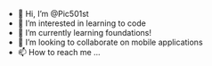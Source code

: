 - 👋 Hi, I’m @Pic501st
- 👀 I’m interested in learning to code
- 🌱 I’m currently learning foundations!
- 💞️ I’m looking to collaborate on mobile applications
- 📫 How to reach me ...

<!---
Pic501st/Pic501st is a ✨ special ✨ repository because its `README.md` (this file) appears on your GitHub profile.
You can click the Preview link to take a look at your changes.
--->
